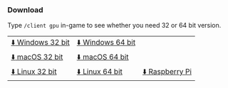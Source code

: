 ### Download
Type `/client gpu` in-game to see whether you need 32 or 64 bit version.

||||
|--|--|--|
[:arrow_down: Windows 32 bit](/SchematicExporter/SchematicExporter_win32.dll?raw=true)|[:arrow_down: Windows 64 bit](/SchematicExporter/SchematicExporter_win64.dll?raw=true)
[:arrow_down: macOS 32 bit](/SchematicExporter/SchematicExporter_mac32.dylib?raw=true)|[:arrow_down: macOS 64 bit](/SchematicExporter/SchematicExporter_mac64.dylib?raw=true)
[:arrow_down: Linux 32 bit](/SchematicExporter/SchematicExporter_nix32.so?raw=true)|[:arrow_down: Linux 64 bit](/SchematicExporter/SchematicExporter_nix64.so?raw=true)|[:arrow_down: Raspberry Pi](/SchematicExporter/SchematicExporter_rpi.so?raw=true)
